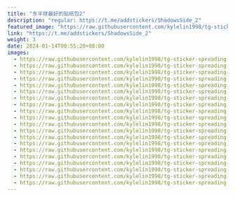 ```yaml
---
title: "东半球最好的贴纸包2"
description: "regular: https://t.me/addstickers/ShadowsSide_2"
featured_image: "https://raw.githubusercontent.com/kylelin1998/tg-sticker-spreading-worldwide-images/main/img/57c388f1-d206-492b-acf2-d1f088828603.jpg"
link: "https://t.me/addstickers/ShadowsSide_2"
weight: 3
date: 2024-01-14T00:55:20+08:00
images:
  - https://raw.githubusercontent.com/kylelin1998/tg-sticker-spreading-worldwide-images/main/img/57c388f1-d206-492b-acf2-d1f088828603.jpg
  - https://raw.githubusercontent.com/kylelin1998/tg-sticker-spreading-worldwide-images/main/img/caf11427-12ce-4521-8ac7-477e048a4733.jpg
  - https://raw.githubusercontent.com/kylelin1998/tg-sticker-spreading-worldwide-images/main/img/5b36b384-21e3-470d-a45a-5edd662b7f08.jpg
  - https://raw.githubusercontent.com/kylelin1998/tg-sticker-spreading-worldwide-images/main/img/e02a8a1f-f097-4739-825a-17f7162257f4.jpg
  - https://raw.githubusercontent.com/kylelin1998/tg-sticker-spreading-worldwide-images/main/img/1c16e604-259b-4365-80e8-e06c1bf67b4e.jpg
  - https://raw.githubusercontent.com/kylelin1998/tg-sticker-spreading-worldwide-images/main/img/7f836f65-6529-4130-a9a9-a63d87a31525.jpg
  - https://raw.githubusercontent.com/kylelin1998/tg-sticker-spreading-worldwide-images/main/img/a88d90b8-6f64-4438-8ab6-70405be1cdcf.jpg
  - https://raw.githubusercontent.com/kylelin1998/tg-sticker-spreading-worldwide-images/main/img/35d1b7ea-eb30-49d9-89c2-f489203c0312.jpg
  - https://raw.githubusercontent.com/kylelin1998/tg-sticker-spreading-worldwide-images/main/img/8edd571a-9f35-42bc-99a3-1071acae1f19.jpg
  - https://raw.githubusercontent.com/kylelin1998/tg-sticker-spreading-worldwide-images/main/img/53d82d06-ddbd-4fe8-a9c5-d59fed9cd08f.jpg
  - https://raw.githubusercontent.com/kylelin1998/tg-sticker-spreading-worldwide-images/main/img/2d117c35-4d47-4c50-bee2-eeb935e35240.jpg
  - https://raw.githubusercontent.com/kylelin1998/tg-sticker-spreading-worldwide-images/main/img/8472b8ae-eaf5-4694-a201-da2656b97b35.jpg
  - https://raw.githubusercontent.com/kylelin1998/tg-sticker-spreading-worldwide-images/main/img/a52b1c98-55cc-4839-80ac-31ebb3b81f0b.jpg
  - https://raw.githubusercontent.com/kylelin1998/tg-sticker-spreading-worldwide-images/main/img/e98ba47f-4b99-4c69-9699-3747a400915d.jpg
  - https://raw.githubusercontent.com/kylelin1998/tg-sticker-spreading-worldwide-images/main/img/c2effe62-66e0-43d5-abbe-a64e6d0ff240.jpg
  - https://raw.githubusercontent.com/kylelin1998/tg-sticker-spreading-worldwide-images/main/img/f2345f81-5f0d-4b81-b5ea-8858c9ecdfc4.jpg
  - https://raw.githubusercontent.com/kylelin1998/tg-sticker-spreading-worldwide-images/main/img/33778d32-23fd-4ff9-8212-2ea325e2e836.jpg
  - https://raw.githubusercontent.com/kylelin1998/tg-sticker-spreading-worldwide-images/main/img/03dfa82c-3f7d-4bb2-9788-64a96702b354.jpg
  - https://raw.githubusercontent.com/kylelin1998/tg-sticker-spreading-worldwide-images/main/img/4fec7a38-04d3-4aaa-9903-77e5f9206d9b.jpg
  - https://raw.githubusercontent.com/kylelin1998/tg-sticker-spreading-worldwide-images/main/img/385a3766-14cb-487f-8bea-61fb4610753c.jpg
---
```

